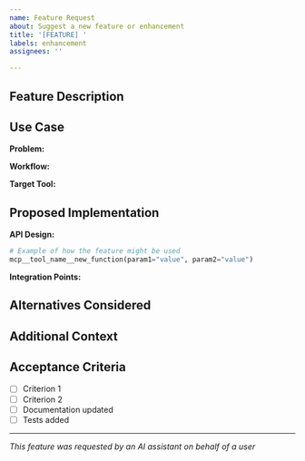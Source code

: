 ```yaml
---
name: Feature Request
about: Suggest a new feature or enhancement
title: '[FEATURE] '
labels: enhancement
assignees: ''

---
```


## Feature Description
<!-- Clear description of the proposed feature -->

## Use Case
**Problem:** 
<!-- What problem does this solve? -->

**Workflow:** 
<!-- How would this fit into a user's workflow? -->

**Target Tool:** 
<!-- Which existing tool should this enhance, or is this a new tool? -->

## Proposed Implementation
<!-- If you have implementation ideas -->

**API Design:**
```python
# Example of how the feature might be used
mcp__tool_name__new_function(param1="value", param2="value")
```

**Integration Points:**
<!-- How this connects with existing tools or external services -->

## Alternatives Considered
<!-- Other approaches you've thought about -->

## Additional Context
<!-- Screenshots, mockups, research links, etc. -->

## Acceptance Criteria
<!-- What would make this feature complete? -->
- [ ] Criterion 1
- [ ] Criterion 2
- [ ] Documentation updated
- [ ] Tests added

---
*This feature was requested by an AI assistant on behalf of a user*
